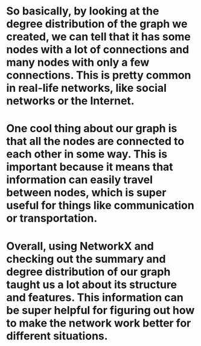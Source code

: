 # So basically, by looking at the degree distribution of the graph we created, we can tell that it has some nodes with a lot of connections and many nodes with only a few connections. This is pretty common in real-life networks, like social networks or the Internet.

# One cool thing about our graph is that all the nodes are connected to each other in some way. This is important because it means that information can easily travel between nodes, which is super useful for things like communication or transportation.

# Overall, using NetworkX and checking out the summary and degree distribution of our graph taught us a lot about its structure and features. This information can be super helpful for figuring out how to make the network work better for different situations.